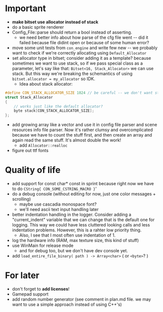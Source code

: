 # **Important**
* **make bitset use allocator instead of stack**
* do a basic sprite renderer
* Config_File::parse should return a bool instead of asserting.
    * we need better info about how parse of the cfg file went -- did it failed because file didint open or because of some human error?
* move some unit tests from `con_engine` and write few new -- we probably want to check if we're correctly allocating using `Default_Allocator` 
* set allocator type in bitset; consider adding it as a template? because sometimes we want to use stack, so if we pass special class as a parameter, let's say like that: `Bitset<16, Stack_Allocator>` we can use stack. But this way we're breaking the schemantics of using `bitset.allocator = my_allocator` so IDK.
    * Idea about stack allocator: 
```cpp
#define CON_STACK_ALLOCATOR_SIZE 1024 // be careful -- we don't want stack overflow
struct Stack_Allocator
{
    // works just like the default allocator?
    byte stack[CON_STACK_ALLOCATOR_SIZE];
};
```
* add growing array like a vector and use it in config file parser and scene resources info file parser. Now it's rather clumsy and overcomplicated because we have to count the stuff first, and then create an array and again read the same stuff. It's almost double the work!
    * add `Allocator::realloc`
* figure out ttf fonts

# **Quality of life**
* add support for const char* const in sprint because right now we have to do `CString{ CON_SOME_CSTRING_MACRO }`'
* do a debug console (without editing for now, just one color messages + scrolling)
    * maybe use cascadia monospace font?
    * we'll need ascii text input handling later
* better indentation handling in the logger. Consider adding a "current_indent" variable that we can change that is the default one for logging. This way we could have less cluttered looking calls and less indentation problems. However, this is a rahter low priority thing.
    * Also, I see that I most often use indentation of 1.
* log the hardware info (RAM, max texture size, this kind of stuff)
* use WinMain for release mode
    * and for debug too, but we don't have dev console yet.
* add `load_entire_file_binary( path ) -> Array<char>` ( or `<byte>`? )

# **For later**
* don't forget to **add licenses**!
* Gamepad support
* add random number generator (see comment in plan.md file. we may want to use a simple approach instead of using C++'s)